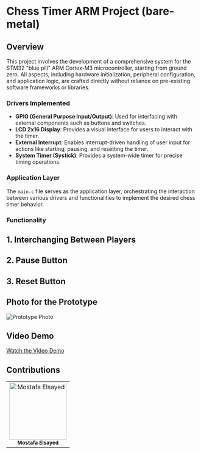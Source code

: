 # Chess Timer ARM Project (bare-metal)

## Overview

This project involves the development of a comprehensive system for the STM32 "blue pill" ARM Cortex-M3 microcontroller, starting from ground zero. All aspects, including hardware initialization, peripheral configuration, and application logic, are crafted directly without reliance on pre-existing software frameworks or libraries.



### Drivers Implemented


- **GPIO (General Purpose Input/Output)**: Used for interfacing with external components such as buttons and switches.
- **LCD 2x16 Display**: Provides a visual interface for users to interact with the timer.
- **External Interrupt**: Enables interrupt-driven handling of user input for actions like starting, pausing, and resetting the timer.
- **System Timer (Systick)**: Provides a system-wide timer for precise timing operations.

### Application Layer

The `main.c` file serves as the application layer, orchestrating the interaction between various drivers and functionalities to implement the desired chess timer behavior.



### Functionality
## 1. Interchanging Between Players
## 2. Pause Button
## 3. Reset Button


## Photo for the Prototype

![Prototype Photo](https://i.imgur.com/RTBXuIj.jpeg)

## Video Demo

[Watch the Video Demo](link_to_video_here)


## Contributions
<table>
  <tr>
    <td align="center">
    <a href="https://github.com/mostafaelsayed2002" target="_blank">
    <img src="https://avatars.githubusercontent.com/u/24477303?v=4" width="150px;" alt="Mostafa Elsayed"/>
    <br />
    <sub><b>Mostafa Elsayed</b></sub></a>
    </td>
 </table>


